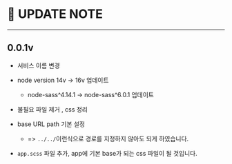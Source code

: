 # 🚀 UPDATE NOTE 



---



## 0.0.1v

- 서비스 이름 변경

- node version 14v -> 16v 업데이트 

  - node-sass^4.14.1 -> node-sass^6.0.1 업데이트

- 불필요 파일 제거 , css 정리 

- base URL path 기본 설정 

  - => `../../`이런식으로 경로를 지정하지 않아도 되게 하였습니다.

- `app.scss` 파일 추가, app에 기본 base가 되는 css 파일이 될 것입니다.

  

  